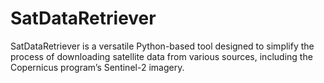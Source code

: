 # SatDataRetriever
SatDataRetriever is a versatile Python-based tool designed to simplify the process of downloading satellite data from various sources, including the Copernicus program’s Sentinel-2 imagery.
